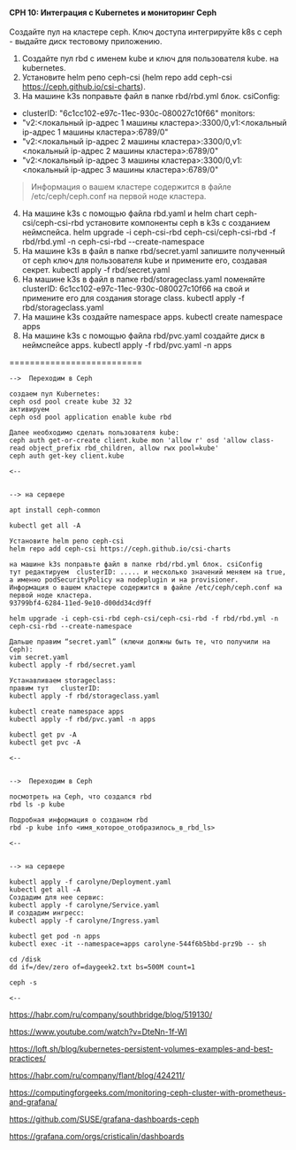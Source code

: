 #### CPH 10: Интеграция с Kubernetes и мониторинг Ceph


Создайте пул на кластере ceph. Ключ доступа интегрируйте k8s c ceph - выдайте диск тестовому приложению.

1. Создайте пул rbd с именем kube и ключ для пользователя kube. на kubernetes.
2. Установите helm репо ceph-csi (helm repo add ceph-csi https://ceph.github.io/csi-charts).
3. На машине k3s поправьте файл в папке rbd/rbd.yml блок. csiConfig:
- clusterID: "6c1cc102-e97c-11ec-930c-080027c10f66" monitors:
- "v2:<локальный ip-адрес 1 машины кластера>:3300/0,v1:<локальный ip-адрес 1 машины кластера>:6789/0"
- "v2:<локальный ip-адрес 2 машины кластера>:3300/0,v1:<локальный ip-адрес 2 машины кластера>:6789/0"
- "v2:<локальный ip-адрес 3 машины кластера>:3300/0,v1:<локальный ip-адрес 3 машины кластера>:6789/0"
> Информация о вашем кластере содержится в файле /etc/ceph/ceph.conf на первой ноде кластера.
4. На машине k3s с помощью файла rbd.yaml и helm chart ceph-csi/ceph-csi-rbd установите компоненты ceph в k3s с созданием неймспейса. helm upgrade -i ceph-csi-rbd ceph-csi/ceph-csi-rbd -f rbd/rbd.yml -n ceph-csi-rbd --create-namespace
5. На машине k3s в файл в папке rbd/secret.yaml запишите полученный от ceph ключ для пользователя kube и примените его, создавая секрет. kubectl apply -f rbd/secret.yaml
6. На машине k3s в файл в папке rbd/storageclass.yaml поменяйте clusterID: 6c1cc102-e97c-11ec-930c-080027c10f66 на свой и примените его для создания storage class. kubectl apply -f rbd/storageclass.yaml
7. На машине k3s cоздайте namespace apps. kubectl create namespace apps
8. На машине k3s c помощью файла rbd/pvc.yaml создайте диск в неймспейсе apps. kubectl apply -f rbd/pvc.yaml -n apps

==========================

```
-->  Переходим в Ceph

создаем пул Kubernetes:
ceph osd pool create kube 32 32
активируем
ceph osd pool application enable kube rbd

Далее необходимо сделать пользователя kube:
ceph auth get-or-create client.kube mon 'allow r' osd 'allow class-read object_prefix rbd_children, allow rwx pool=kube'
ceph auth get-key client.kube

<--


--> на сервере

apt install ceph-common

kubectl get all -A

Установите helm репо ceph-csi
helm repo add ceph-csi https://ceph.github.io/csi-charts

на машине k3s поправьте файл в папке rbd/rbd.yml блок. csiConfig
тут редактируем  clusterID: ..... и несколько значений меняем на true, а именно podSecurityPolicy на nodeplugin и на provisioner.
Информация о вашем кластере содержится в файле /etc/ceph/ceph.conf на первой ноде кластера.
93799bf4-6284-11ed-9e10-d00dd34cd9ff

helm upgrade -i ceph-csi-rbd ceph-csi/ceph-csi-rbd -f rbd/rbd.yml -n ceph-csi-rbd --create-namespace

Дальше правим “secret.yaml” (ключи должны быть те, что получили на Ceph):
vim secret.yaml
kubectl apply -f rbd/secret.yaml

Устанавливаем storageclass:
правим тут   clusterID:
kubectl apply -f rbd/storageclass.yaml

kubectl create namespace apps
kubectl apply -f rbd/pvc.yaml -n apps

kubectl get pv -A
kubectl get pvc -A

<--


-->  Переходим в Ceph

посмотреть на Ceph, что создался rbd
rbd ls -p kube

Подробная информация о созданом rbd
rbd -p kube info <имя_которое_отобразилось_в_rbd_ls>

<--


--> на сервере

kubectl apply -f carolyne/Deployment.yaml
kubectl get all -A
Создадим для нее сервис:
kubectl apply -f carolyne/Service.yaml
И создадим ингресс:
kubectl apply -f carolyne/Ingress.yaml

kubectl get pod -n apps
kubectl exec -it --namespace=apps carolyne-544f6b5bbd-prz9b -- sh

cd /disk
dd if=/dev/zero of=daygeek2.txt bs=500M count=1

ceph -s

<--

```


https://habr.com/ru/company/southbridge/blog/519130/

https://www.youtube.com/watch?v=DteNn-1f-WI

https://loft.sh/blog/kubernetes-persistent-volumes-examples-and-best-practices/

https://habr.com/ru/company/flant/blog/424211/

https://computingforgeeks.com/monitoring-ceph-cluster-with-prometheus-and-grafana/

https://github.com/SUSE/grafana-dashboards-ceph

https://grafana.com/orgs/cristicalin/dashboards






